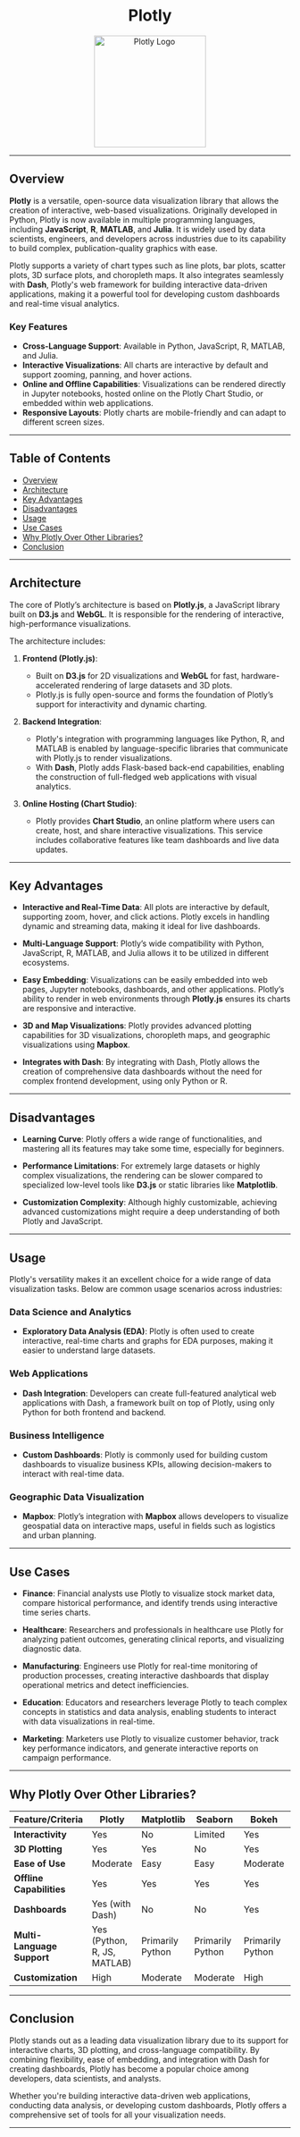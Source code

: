 <div align="center">

# Plotly

<img src="https://upload.wikimedia.org/wikipedia/commons/3/37/Plotly-logo-01-square.png" alt="Plotly Logo" width="200"/>

</div>

---

## Overview

**Plotly** is a versatile, open-source data visualization library that allows the creation of interactive, web-based visualizations. Originally developed in Python, Plotly is now available in multiple programming languages, including **JavaScript**, **R**, **MATLAB**, and **Julia**. It is widely used by data scientists, engineers, and developers across industries due to its capability to build complex, publication-quality graphics with ease.

Plotly supports a variety of chart types such as line plots, bar plots, scatter plots, 3D surface plots, and choropleth maps. It also integrates seamlessly with **Dash**, Plotly's web framework for building interactive data-driven applications, making it a powerful tool for developing custom dashboards and real-time visual analytics.

### Key Features
- **Cross-Language Support**: Available in Python, JavaScript, R, MATLAB, and Julia.
- **Interactive Visualizations**: All charts are interactive by default and support zooming, panning, and hover actions.
- **Online and Offline Capabilities**: Visualizations can be rendered directly in Jupyter notebooks, hosted online on the Plotly Chart Studio, or embedded within web applications.
- **Responsive Layouts**: Plotly charts are mobile-friendly and can adapt to different screen sizes.

---

## Table of Contents

- [Overview](#overview)
- [Architecture](#architecture)
- [Key Advantages](#key-advantages)
- [Disadvantages](#disadvantages)
- [Usage](#usage)
- [Use Cases](#use-cases)
- [Why Plotly Over Other Libraries?](#why-plotly-over-other-libraries)
- [Conclusion](#conclusion)

---

## Architecture

The core of Plotly’s architecture is based on **Plotly.js**, a JavaScript library built on **D3.js** and **WebGL**. It is responsible for the rendering of interactive, high-performance visualizations. 

The architecture includes:

1. **Frontend (Plotly.js)**: 
   - Built on **D3.js** for 2D visualizations and **WebGL** for fast, hardware-accelerated rendering of large datasets and 3D plots.
   - Plotly.js is fully open-source and forms the foundation of Plotly’s support for interactivity and dynamic charting.

2. **Backend Integration**:
   - Plotly's integration with programming languages like Python, R, and MATLAB is enabled by language-specific libraries that communicate with Plotly.js to render visualizations.
   - With **Dash**, Plotly adds Flask-based back-end capabilities, enabling the construction of full-fledged web applications with visual analytics.

3. **Online Hosting (Chart Studio)**:
   - Plotly provides **Chart Studio**, an online platform where users can create, host, and share interactive visualizations. This service includes collaborative features like team dashboards and live data updates.

---

## Key Advantages

- **Interactive and Real-Time Data**: All plots are interactive by default, supporting zoom, hover, and click actions. Plotly excels in handling dynamic and streaming data, making it ideal for live dashboards.
  
- **Multi-Language Support**: Plotly’s wide compatibility with Python, JavaScript, R, MATLAB, and Julia allows it to be utilized in different ecosystems.

- **Easy Embedding**: Visualizations can be easily embedded into web pages, Jupyter notebooks, dashboards, and other applications. Plotly’s ability to render in web environments through **Plotly.js** ensures its charts are responsive and interactive.

- **3D and Map Visualizations**: Plotly provides advanced plotting capabilities for 3D visualizations, choropleth maps, and geographic visualizations using **Mapbox**.

- **Integrates with Dash**: By integrating with Dash, Plotly allows the creation of comprehensive data dashboards without the need for complex frontend development, using only Python or R.

---

## Disadvantages

- **Learning Curve**: Plotly offers a wide range of functionalities, and mastering all its features may take some time, especially for beginners.
  
- **Performance Limitations**: For extremely large datasets or highly complex visualizations, the rendering can be slower compared to specialized low-level tools like **D3.js** or static libraries like **Matplotlib**.

- **Customization Complexity**: Although highly customizable, achieving advanced customizations might require a deep understanding of both Plotly and JavaScript.

---

## Usage

Plotly's versatility makes it an excellent choice for a wide range of data visualization tasks. Below are common usage scenarios across industries:

### Data Science and Analytics
- **Exploratory Data Analysis (EDA)**: Plotly is often used to create interactive, real-time charts and graphs for EDA purposes, making it easier to understand large datasets.

### Web Applications
- **Dash Integration**: Developers can create full-featured analytical web applications with Dash, a framework built on top of Plotly, using only Python for both frontend and backend.

### Business Intelligence
- **Custom Dashboards**: Plotly is commonly used for building custom dashboards to visualize business KPIs, allowing decision-makers to interact with real-time data.

### Geographic Data Visualization
- **Mapbox**: Plotly’s integration with **Mapbox** allows developers to visualize geospatial data on interactive maps, useful in fields such as logistics and urban planning.

---

## Use Cases

- **Finance**: Financial analysts use Plotly to visualize stock market data, compare historical performance, and identify trends using interactive time series charts.
  
- **Healthcare**: Researchers and professionals in healthcare use Plotly for analyzing patient outcomes, generating clinical reports, and visualizing diagnostic data.

- **Manufacturing**: Engineers use Plotly for real-time monitoring of production processes, creating interactive dashboards that display operational metrics and detect inefficiencies.

- **Education**: Educators and researchers leverage Plotly to teach complex concepts in statistics and data analysis, enabling students to interact with data visualizations in real-time.

- **Marketing**: Marketers use Plotly to visualize customer behavior, track key performance indicators, and generate interactive reports on campaign performance.

---

## Why Plotly Over Other Libraries?

<div align="center">

| Feature/Criteria          | **Plotly**                            | **Matplotlib**                     | **Seaborn**                       | **Bokeh**                         | **D3.js**                         |
|---------------------------|---------------------------------------|------------------------------------|-----------------------------------|-----------------------------------|-----------------------------------|
| **Interactivity**          | Yes                                   | No                                 | Limited                           | Yes                               | Yes                               |
| **3D Plotting**            | Yes                                   | Yes                                | No                                | Yes                               | Yes                               |
| **Ease of Use**            | Moderate                              | Easy                               | Easy                              | Moderate                          | Hard                              |
| **Offline Capabilities**   | Yes                                   | Yes                                | Yes                               | Yes                               | No                                |
| **Dashboards**             | Yes (with Dash)                       | No                                 | No                                | Yes                               | Yes                               |
| **Multi-Language Support** | Yes (Python, R, JS, MATLAB)           | Primarily Python                   | Primarily Python                  | Primarily Python                  | JavaScript                        |
| **Customization**          | High                                  | Moderate                           | Moderate                          | High                              | Very High                         |

</div>

---

## Conclusion

Plotly stands out as a leading data visualization library due to its support for interactive charts, 3D plotting, and cross-language compatibility. By combining flexibility, ease of embedding, and integration with Dash for creating dashboards, Plotly has become a popular choice among developers, data scientists, and analysts.

Whether you're building interactive data-driven web applications, conducting data analysis, or developing custom dashboards, Plotly offers a comprehensive set of tools for all your visualization needs.

---
